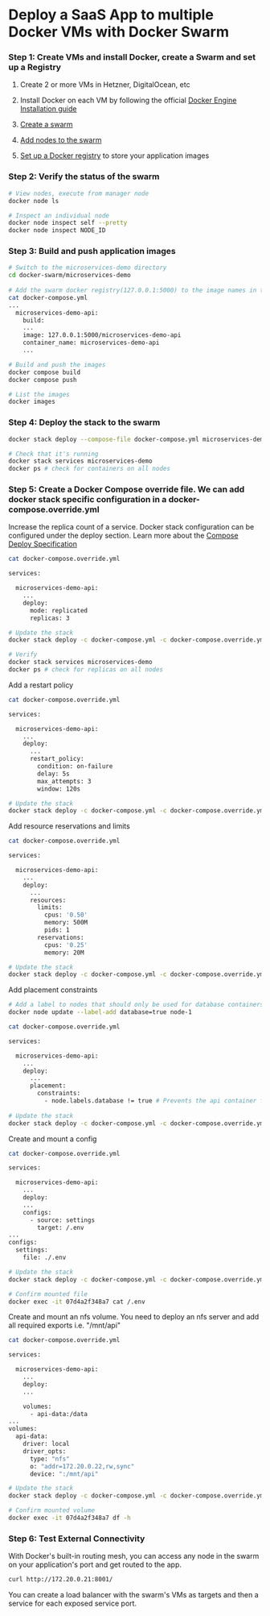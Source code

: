# Deploy a SaaS App to multiple Docker VMs with Docker Swarm

### Step 1: Create VMs and install Docker, create a Swarm and set up a Registry
1. Create 2 or more VMs in Hetzner, DigitalOcean, etc

2. Install Docker on each VM by following the official [Docker Engine Installation guide](https://docs.docker.com/engine/install/#server)

3. [Create a swarm](https://docs.docker.com/engine/swarm/swarm-tutorial/create-swarm/)

4. [Add nodes to the swarm](https://docs.docker.com/engine/swarm/swarm-tutorial/add-nodes/)

5. [Set up a Docker registry](https://docs.docker.com/engine/swarm/stack-deploy/#set-up-a-docker-registry) to store your application images


### Step 2: Verify the status of the swarm

```sh
# View nodes, execute from manager node
docker node ls

# Inspect an individual node
docker node inspect self --pretty
docker node inspect NODE_ID
```


### Step 3: Build and push application images

```sh
# Switch to the microservices-demo directory
cd docker-swarm/microservices-demo
  
# Add the swarm docker registry(127.0.0.1:5000) to the image names in the compose file
cat docker-compose.yml
...
  microservices-demo-api:
    build:
    ...
    image: 127.0.0.1:5000/microservices-demo-api
    container_name: microservices-demo-api
    ...

# Build and push the images
docker compose build
docker compose push

# List the images
docker images
```

### Step 4: Deploy the stack to the swarm
```sh
docker stack deploy --compose-file docker-compose.yml microservices-demo

# Check that it's running 
docker stack services microservices-demo
docker ps # check for containers on all nodes
```

### Step 5: Create a Docker Compose override file. We can add docker stack specific configuration in a docker-compose.override.yml
Increase the replica count of a service. Docker stack configuration can be configured under the deploy section. Learn more about the [Compose Deploy Specification](https://docs.docker.com/reference/compose-file/deploy/)
```sh
cat docker-compose.override.yml

services:

  microservices-demo-api:
    ...
    deploy:
      mode: replicated
      replicas: 3

# Update the stack
docker stack deploy -c docker-compose.yml -c docker-compose.override.yml microservices-demo

# Verify
docker stack services microservices-demo
docker ps # check for replicas on all nodes
```
Add a restart policy
```sh
cat docker-compose.override.yml

services:

  microservices-demo-api:
    ...
    deploy:
      ...
      restart_policy:
        condition: on-failure
        delay: 5s
        max_attempts: 3
        window: 120s

# Update the stack
docker stack deploy -c docker-compose.yml -c docker-compose.override.yml microservices-demo
```

Add resource reservations and limits
```sh
cat docker-compose.override.yml

services:

  microservices-demo-api:
    ...
    deploy:
      ...
      resources:
        limits:
          cpus: '0.50'
          memory: 500M
          pids: 1
        reservations:
          cpus: '0.25'
          memory: 20M

# Update the stack
docker stack deploy -c docker-compose.yml -c docker-compose.override.yml microservices-demo
```

Add placement constraints
```sh
# Add a label to nodes that should only be used for database containers
docker node update --label-add database=true node-1

cat docker-compose.override.yml

services:

  microservices-demo-api:
    ...
    deploy:
      ...
      placement:
        constraints:
          - node.labels.database != true # Prevents the api container from scheduling on a database node
          
# Update the stack
docker stack deploy -c docker-compose.yml -c docker-compose.override.yml microservices-demo
```

Create and mount a config 
```sh
cat docker-compose.override.yml

services:

  microservices-demo-api:
    ...
    deploy:
    ...
    configs:
      - source: settings
        target: /.env
...
configs:
  settings:
    file: ./.env

# Update the stack
docker stack deploy -c docker-compose.yml -c docker-compose.override.yml microservices-demo

# Confirm mounted file
docker exec -it 07d4a2f348a7 cat /.env
```

Create and mount an nfs volume. You need to deploy an nfs server and add all required exports i.e. "/mnt/api" 
```sh
cat docker-compose.override.yml

services:

  microservices-demo-api:
    ...
    deploy:
    ...

    volumes:
      - api-data:/data
...
volumes:
  api-data:
    driver: local
    driver_opts:
      type: "nfs"
      o: "addr=172.20.0.22,rw,sync"
      device: ":/mnt/api"

# Update the stack
docker stack deploy -c docker-compose.yml -c docker-compose.override.yml microservices-demo

# Confirm mounted volume
docker exec -it 07d4a2f348a7 df -h
```

### Step 6: Test External Connectivity
With Docker's built-in routing mesh, you can access any node in the swarm on your application's port and get routed to the app.
```sh
curl http://172.20.0.21:8001/
```
You can create a load balancer with the swarm's VMs as targets and then a service for each exposed service port.